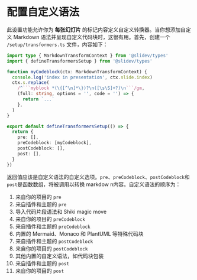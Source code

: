 # 配置自定义语法

<Environment type="node" />

此设置功能允许你为 **每张幻灯片** 的标记内容定义自定义转换器。当你想添加自定义 Markdown 语法并呈现自定义代码块时，这很有用。首先，创建一个 `/setup/transformers.ts` 文件，内容如下：

````ts twoslash
import type { MarkdownTransformContext } from '@slidev/types'
import { defineTransformersSetup } from '@slidev/types'

function myCodeblock(ctx: MarkdownTransformContext) {
  console.log('index in presentation', ctx.slide.index)
  ctx.s.replace(
    /^```myblock *(\{[^\n]*\})?\n([\s\S]+?)\n```/gm,
    (full: string, options = '', code = '') => {
      return `...`
    },
  )
}

export default defineTransformersSetup(() => {
  return {
    pre: [],
    preCodeblock: [myCodeblock],
    postCodeblock: [],
    post: [],
  }
})
````

返回值应该是自定义语法的自定义选项。`pre`、`preCodeblock`、`postCodeblock`和`post`是函数数组，将被调用以转换 markdow n内容。自定义语法的顺序为：

1. 来自你的项目的 `pre`
2. 来自插件和主题的 `pre`
3. 导入代码片段语法和 Shiki magic move
4. 来自你的项目的 `preCodeblock`
5. 来自插件和主题的 `preCodeblock`
6. 内置的 Mermaid、Monaco 和 PlantUML 等特殊代码块
7. 来自插件和主题的 `postCodeblock`
8.  来自你的项目的 `postCodeblock`
9. 其他内置的自定义语法，如代码块包装
10. 来自插件和主题的 `post`
11. 来自你的项目的 `post`
